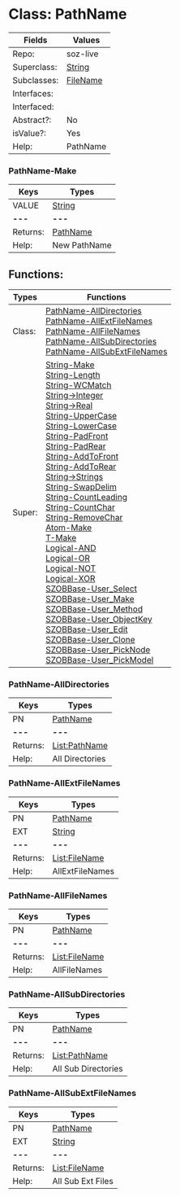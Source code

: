 
# Class:	PathName

| Fields | Values |
| --------- | --------- |
| Repo: | soz-live |
| Superclass: | [String](String.html) |
| Subclasses: | [FileName](FileName.html) |
| Interfaces: |  |
| Interfaced: |  |
| Abstract?: | No |
| isValue?: | Yes |
| Help: | PathName |

### PathName-Make

| Keys | Types |
| --------- | --------- |
| VALUE | [String](String.html) |
| **---** | **---** |
| Returns: | [PathName](PathName.html) |
| Help: | New PathName |


## Functions:

| Types | Functions |
| --------- | --------- |
| Class: | [PathName-AllDirectories](#PathName-AllDirectories) <br> [PathName-AllExtFileNames](#PathName-AllExtFileNames) <br> [PathName-AllFileNames](#PathName-AllFileNames) <br> [PathName-AllSubDirectories](#PathName-AllSubDirectories) <br> [PathName-AllSubExtFileNames](#PathName-AllSubExtFileNames) |
| Super: | [String-Make](String.html) <br> [String-Length](String.html) <br> [String-WCMatch](String.html) <br> [String->Integer](String.html) <br> [String->Real](String.html) <br> [String-UpperCase](String.html) <br> [String-LowerCase](String.html) <br> [String-PadFront](String.html) <br> [String-PadRear](String.html) <br> [String-AddToFront](String.html) <br> [String-AddToRear](String.html) <br> [String->Strings](String.html) <br> [String-SwapDelim](String.html) <br> [String-CountLeading](String.html) <br> [String-CountChar](String.html) <br> [String-RemoveChar](String.html) <br> [Atom-Make](Atom.html) <br> [T-Make](T.html) <br> [Logical-AND](Logical.html) <br> [Logical-OR](Logical.html) <br> [Logical-NOT](Logical.html) <br> [Logical-XOR](Logical.html) <br> [SZOBBase-User_Select](SZOBBase.html) <br> [SZOBBase-User_Make](SZOBBase.html) <br> [SZOBBase-User_Method](SZOBBase.html) <br> [SZOBBase-User_ObjectKey](SZOBBase.html) <br> [SZOBBase-User_Edit](SZOBBase.html) <br> [SZOBBase-User_Clone](SZOBBase.html) <br> [SZOBBase-User_PickNode](SZOBBase.html) <br> [SZOBBase-User_PickModel](SZOBBase.html) |


### PathName-AllDirectories

| Keys | Types |
| --------- | --------- |
| PN | [PathName](PathName.html) |
| **---** | **---** |
| Returns: | [List:PathName](PathName.html) |
| Help: | All Directories |

### PathName-AllExtFileNames

| Keys | Types |
| --------- | --------- |
| PN | [PathName](PathName.html) |
| EXT | [String](String.html) |
| **---** | **---** |
| Returns: | [List:FileName](FileName.html) |
| Help: | AllExtFileNames |

### PathName-AllFileNames

| Keys | Types |
| --------- | --------- |
| PN | [PathName](PathName.html) |
| **---** | **---** |
| Returns: | [List:FileName](FileName.html) |
| Help: | AllFileNames |

### PathName-AllSubDirectories

| Keys | Types |
| --------- | --------- |
| PN | [PathName](PathName.html) |
| **---** | **---** |
| Returns: | [List:PathName](PathName.html) |
| Help: | All Sub Directories |

### PathName-AllSubExtFileNames

| Keys | Types |
| --------- | --------- |
| PN | [PathName](PathName.html) |
| EXT | [String](String.html) |
| **---** | **---** |
| Returns: | [List:FileName](FileName.html) |
| Help: | All Sub Ext Files |

